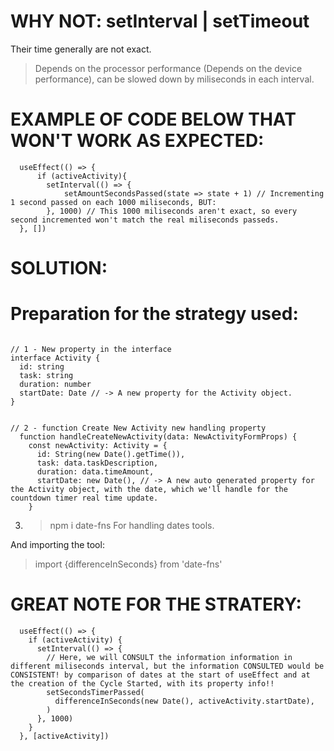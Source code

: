 # WHY NOT: setInterval | setTimeout
Their time generally are not exact. 
> Depends on the processor performance (Depends on the device performance), can be slowed down by miliseconds in each interval.

# EXAMPLE OF CODE BELOW THAT WON'T WORK AS EXPECTED:
```tsx
  useEffect(() => {
      if (activeActivity){
        setInterval(() => {
            setAmountSecondsPassed(state => state + 1) // Incrementing 1 second passed on each 1000 miliseconds, BUT:
        }, 1000) // This 1000 miliseconds aren't exact, so every second incremented won't match the real miliseconds passeds.
  }, [])
```

# SOLUTION:

# Preparation for the strategy used:
```tsx

// 1 - New property in the interface
interface Activity {
  id: string
  task: string
  duration: number
  startDate: Date // -> A new property for the Activity object.
}


// 2 - function Create New Activity new handling property
  function handleCreateNewActivity(data: NewActivityFormProps) {
    const newActivity: Activity = {
      id: String(new Date().getTime()),
      task: data.taskDescription,
      duration: data.timeAmount,
      startDate: new Date(), // -> A new auto generated property for the Activity object, with the date, which we'll handle for the countdown timer real time update.
    }

```

3. > npm i date-fns
For handling dates tools.

And importing the tool:
> import {differenceInSeconds} from 'date-fns'


# GREAT NOTE FOR THE STRATERY:

```TSX
  useEffect(() => {
    if (activeActivity) {
      setInterval(() => {
        // Here, we will CONSULT the information information in different miliseconds interval, but the information CONSULTED would be CONSISTENT! by comparison of dates at the start of useEffect and at the creation of the Cycle Started, with its property info!!
        setSecondsTimerPassed(
          differenceInSeconds(new Date(), activeActivity.startDate),
        )
      }, 1000)
    }
  }, [activeActivity])
```
